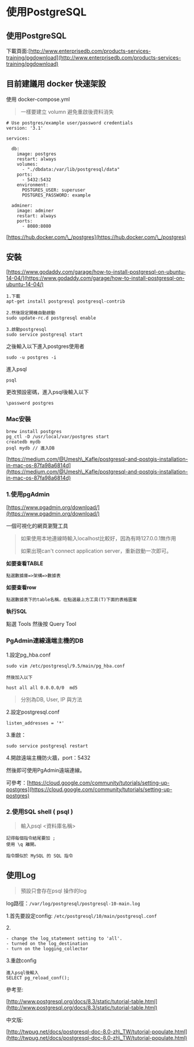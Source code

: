 # 使用PostgreSQL

## 使用PostgreSQL

下載頁面:[http://www.enterprisedb.com/products-services-training/pgdownload](http://www.enterprisedb.com/products-services-training/pgdownload)

## 目前建議用 docker 快速架設

使用 docker-compose.yml

> 一樣要建立 volumn 避免重啟後資料消失

```
# Use postgres/example user/password credentials
version: '3.1'

services:

  db:
    image: postgres
    restart: always
    volumes:
      - "./dbdata:/var/lib/postgresql/data"
    ports:
      - 5432:5432
    environment:
      POSTGRES_USER: superuser
      POSTGRES_PASSWORD: example

  adminer:
    image: adminer
    restart: always
    ports:
      - 8080:8080
```

[https://hub.docker.com/\_/postgres](https://hub.docker.com/\_/postgres)

## 安裝

[https://www.godaddy.com/garage/how-to-install-postgresql-on-ubuntu-14-04/](https://www.godaddy.com/garage/how-to-install-postgresql-on-ubuntu-14-04/)

```
1.下載
apt-get install postgresql postgresql-contrib

2.然後設定開機自動啟動
sudo update-rc.d postgresql enable

3.啟動postgresql
sudo service postgresql start
```

之後輸入以下進入postgres使用者

```
sudo -u postgres -i
```

進入psql

```
psql
```

更改預設密碼，進入psql後輸入以下

```
\password postgres
```

### Mac安裝

```
brew install postgres
pg_ctl -D /usr/local/var/postgres start
createdb mydb
psql mydb // 進入DB
```

[https://medium.com/@Umesh\_Kafle/postgresql-and-postgis-installation-in-mac-os-87fa98a6814d](https://medium.com/@Umesh\_Kafle/postgresql-and-postgis-installation-in-mac-os-87fa98a6814d)

### 1.使用pgAdmin

[https://www.pgadmin.org/download/](https://www.pgadmin.org/download/)

一個可視化的網頁瀏覽工具

> 如果使用本地連線時輸入localhost比較好，因為有時127.0.0.1無作用
>
> 如果出現can't connect application server，重新啟動一次即可。

**如要查看TABLE**

```
點選數據庫=>架構=>數據表
```

**如要查看row**

```
點選數據表下的table名稱，在點選最上方工具(T)下面的表格圖案
```

**執行SQL**

點選 Tools 然後按 Query Tool

### PgAdmin連線遠端主機的DB

1.設定pg\_hba.conf

```
sudo vim /etc/postgresql/9.5/main/pg_hba.conf

然後加入以下

host all all 0.0.0.0/0  md5
```

> 分別為DB, User, IP 與方法

2.設定postgresql.conf

```
listen_addresses = '*'
```

3.重啟：

```
sudo service postgresql restart
```

4.開啟遠端主機防火牆，port：5432

然後即可使用PgAdmin遠端連線。

可參考：[https://cloud.google.com/community/tutorials/setting-up-postgres](https://cloud.google.com/community/tutorials/setting-up-postgres)

### 2.使用SQL shell ( psql )

> 輸入psql <資料庫名稱>

```
記得每個指令結尾要加 ;
使用 \q 離開。
```

```
指令類似於 MySQL 的 SQL 指令
```

## 使用Log

> 預設只會存在psql 操作的log

log路徑：`/var/log/postgresql/postgresql-10-main.log`

1.首先要設定config: `/etc/postgresql/10/main/postgresql.conf`

2\.

```
- change the log_statement setting to 'all'.
- turned on the log_destination
- turn on the logging_collector
```

3.重啟config

```
進入psql後輸入
SELECT pg_reload_conf();
```

參考至:

[http://www.postgresql.org/docs/8.3/static/tutorial-table.html](http://www.postgresql.org/docs/8.3/static/tutorial-table.html)

中文版:

[http://twpug.net/docs/postgresql-doc-8.0-zh\_TW/tutorial-populate.html](http://twpug.net/docs/postgresql-doc-8.0-zh\_TW/tutorial-populate.html)
